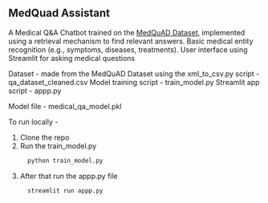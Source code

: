 ## MedQuad Assistant
A Medical Q&A Chatbot trained on the [MedQuAD Dataset](https://github.com/abachaa/MedQuAD), implemented using a retrieval mechanism to find relevant answers. 
Basic medical entity recognition (e.g., symptoms, diseases, treatments). 
User interface using Streamlit for asking medical questions

Dataset - made from the MedQuAD Dataset using the xml_to_csv.py script - qa_dataset_cleaned.csv
Model training script - train_model.py
Streamlit app script - appp.py

Model file - medical_qa_model.pkl

To run locally - 
1. Clone the repo
2. Run the train_model.py
   ```python
     python train_model.py
   ```
3. After that run the appp.py file
   ```python
     streamlit run appp.py
   ```
